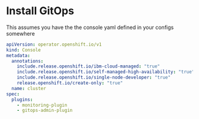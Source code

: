 # Install GitOps

This assumes you have the the console yaml defined in your configs somewhere

```yaml
apiVersion: operator.openshift.io/v1
kind: Console
metadata:
  annotations:
    include.release.openshift.io/ibm-cloud-managed: "true"
    include.release.openshift.io/self-managed-high-availability: "true"
    include.release.openshift.io/single-node-developer: "true"
    release.openshift.io/create-only: "true"
  name: cluster
spec:
  plugins:
    - monitoring-plugin
    - gitops-admin-plugin
```
